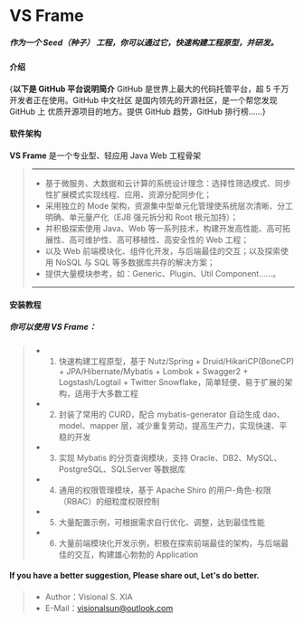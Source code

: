 # VS Frame

##### 作为一个 Seed（种子） 工程，你可以通过它，快速构建工程原型，并研发。

#### 介绍
{**以下是 GitHub 平台说明简介**
GitHub 是世界上最大的代码托管平台，超 5 千万开发者正在使用。GitHub 中文社区 是国内领先的开源社区，是一个帮您发现 GitHub 上
优质开源项目的地方。提供 GitHub 趋势，GitHub 排行榜……}

#### 软件架构
**VS Frame** 是一个专业型、轻应用 Java Web 工程骨架

> ------
> * 基于微服务、大数据和云计算的系统设计理念：选择性筛选模式、同步性扩展模式实现线程、应用、资源分配同步化；
> * 采用独立的 Mode 架构，资源集中型单元化管理使系统层次清晰、分工明确、单元量产化（EJB 强元拆分和 Root 根元加持）；
> * 并积极探索使用 Java、Web 等一系列技术，构建开发高性能、高可拓展性、高可维护性、高可移植性、高安全性的 Web 工程；
> * 以及 Web 前端模块化、组件化开发，与后端最佳的交互；以及探索使用 NoSQL 与 SQL 等多数据库共存的解决方案；
> * 提供大量模块参考，如：Generic、Plugin、Util Component……。
> ------


#### 安装教程

##### 你可以使用 **VS Frame**：
> * 1.  快速构建工程原型，基于 Nutz/Spring + Druid/HikariCP(BoneCP) + JPA/Hibernate/Mybatis + Lombok + Swagger2 + Logstash/Logtail + Twitter Snowflake，简单轻便、易于扩展的架构，适用于大多数工程
> * 2.  封装了常用的 CURD，配合 mybatis-generator 自动生成 dao、model、mapper 层，减少重复劳动，提高生产力，实现快速、平稳的开发
> * 3.  实现 Mybatis 的分页查询模块，支持 Oracle、DB2、MySQL、PostgreSQL、SQLServer 等数据库
> * 4.  通用的权限管理模块，基于 Apache Shiro 的用户-角色-权限（RBAC）的细粒度权限控制
> * 5.  大量配置示例，可根据需求自行优化、调整，达到最佳性能
> * 6.  大量前端模块化开发示例，积极在探索前端最佳的架构，与后端最佳的交互，构建雄心勃勃的 Application


#### If you have a better suggestion, Please share out, Let's do better.
> * Author：Visional S. XIA
> * E-Mail：visionalsun@outlook.com
